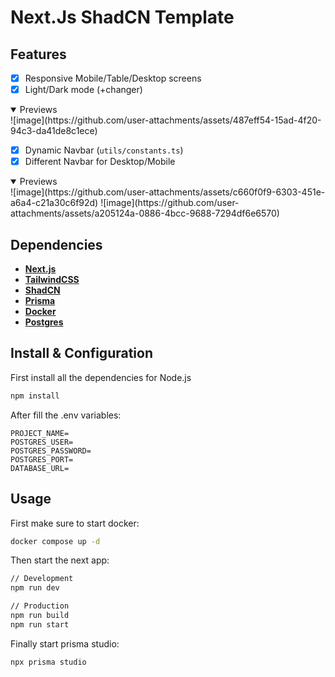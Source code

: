 # Next.Js ShadCN Template

## Features

- [X] Responsive Mobile/Table/Desktop screens
- [X] Light/Dark mode (+changer)

<details open>
<summary>Previews</summary>
![image](https://github.com/user-attachments/assets/487eff54-15ad-4f20-94c3-da41de8c1ece)
</details>

- [X] Dynamic Navbar (`utils/constants.ts`)
- [X] Different Navbar for Desktop/Mobile
      
<details open>
  <summary>Previews</summary>
![image](https://github.com/user-attachments/assets/c660f0f9-6303-451e-a6a4-c21a30c6f92d)
![image](https://github.com/user-attachments/assets/a205124a-0886-4bcc-9688-7294df6e6570)
</details>



## Dependencies

- [**Next.js**](https://nextjs.org)
- [**TailwindCSS**](https://tailwindcss.com)
- [**ShadCN**](https://ui.shadcn.com)
- [**Prisma**](https://www.prisma.io)
- [**Docker**](https://www.docker.com)
- [**Postgres**](https://www.postgresql.org)

## Install & Configuration

First install all the dependencies for Node.js

```bash
npm install
```

After fill the .env variables:

```.env
PROJECT_NAME=
POSTGRES_USER=
POSTGRES_PASSWORD=
POSTGRES_PORT=
DATABASE_URL=
```

## Usage

First make sure to start docker:

```bash
docker compose up -d
```

Then start the next app:

```bash
// Development
npm run dev

// Production
npm run build
npm run start
```

Finally start prisma studio:
```bash
npx prisma studio
```
